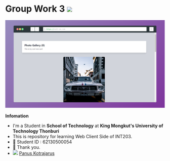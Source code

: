 # Group Work 3  <img src="https://media.giphy.com/media/hvRJCLFzcasrR4ia7z/giphy.gif" width="25px">

![Alt text](/62130500054_groupwork_3/images/screenshot-rocks.png?raw=true "Screenshot My Gallery")

**Infomation**
- I'm a Student in **School of Technology** at **King Mongkut's University of Technology Thonburi**
- This is repository for learning Web Client Side of INT203.
- 🌱 Student ID : 62130500054
- 💬 Thank you.
- <img height="16px" src="https://cdn.svgporn.com/logos/facebook.svg"> [Panus Kotrajarus](https://web.facebook.com/Panuskhjrs/)